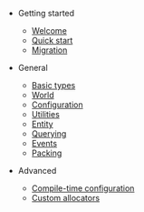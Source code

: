<!-- docs/_sidebar.md -->

- Getting started

  - [Welcome](/)
  - [Quick start](quickstart.md)
  - [Migration](migration.md)

- General

  - [Basic types](defs/types.md)
  - [World](defs/world.md)
  - [Configuration](defs/config.md)
  - [Utilities](defs/utils.md)
  - [Entity](defs/entity.md)
  - [Querying](defs/query.md)
  - [Events](defs/events.md)
  - [Packing](defs/packing.md)

- Advanced

  - [Compile-time configuration](compiletime.md)
  - [Custom allocators](allocators.md)


